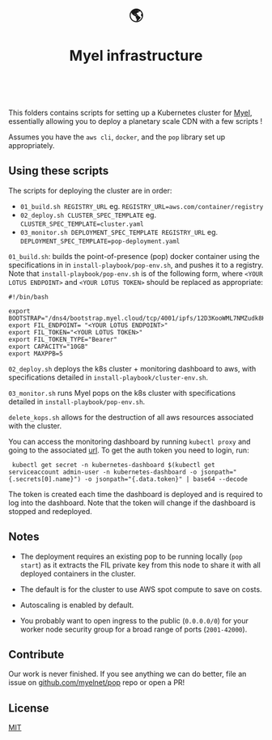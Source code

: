 <h1 align="center">
	<br>
	  	🌎
	<br>
	<br>
	Myel infrastructure
	<br>
	<br>
	<br>
</h1>

This folders contains scripts for setting up a Kubernetes cluster for [Myel](https://myel.network), essentially allowing you to deploy a planetary scale CDN with a few scripts !

Assumes you have the `aws cli`, `docker`, and the `pop` library set up appropriately.

## Using these scripts

The scripts for deploying the cluster are in order:
- `01_build.sh REGISTRY_URL` eg. `REGISTRY_URL=aws.com/container/registry`
- `02_deploy.sh CLUSTER_SPEC_TEMPLATE` eg. `CLUSTER_SPEC_TEMPLATE=cluster.yaml`
- `03_monitor.sh DEPLOYMENT_SPEC_TEMPLATE REGISTRY_URL` eg. `DEPLOYMENT_SPEC_TEMPLATE=pop-deployment.yaml`

`01_build.sh`:  builds the point-of-presence (pop) docker container using the specifications in in `install-playbook/pop-env.sh`, and pushes it to a registry. Note that `install-playbook/pop-env.sh` is of the following form, where `<YOUR LOTUS ENDPOINT>` and `<YOUR LOTUS TOKEN>` should be replaced as appropriate: 

```
#!/bin/bash

export BOOTSTRAP="/dns4/bootstrap.myel.cloud/tcp/4001/ipfs/12D3KooWML7NMZudk8H4v1AptitsTZdDqLKgEzoAdLUwuKPqkLyy"
export FIL_ENDPOINT= "<YOUR LOTUS ENDPOINT>"
export FIL_TOKEN="<YOUR LOTUS TOKEN>"
export FIL_TOKEN_TYPE="Bearer"
export CAPACITY="10GB"
export MAXPPB=5

```

`02_deploy.sh` deploys the k8s cluster + monitoring dashboard to aws, with specifications detailed in `install-playbook/cluster-env.sh`.

`03_monitor.sh` runs Myel pops on the k8s cluster with specifications detailed in `install-playbook/pop-env.sh`.

`delete_kops.sh` allows for the destruction of all aws resources associated with the cluster.

You can access the monitoring dashboard by running `kubectl proxy` and going to the associated [url](http://localhost:8001/api/v1/namespaces/kubernetes-dashboard/services/https:kubernetes-dashboard:/proxy/). To get the auth token you need to login, run:

```
 kubectl get secret -n kubernetes-dashboard $(kubectl get serviceaccount admin-user -n kubernetes-dashboard -o jsonpath="{.secrets[0].name}") -o jsonpath="{.data.token}" | base64 --decode
```
The token is created each time the dashboard is deployed and is required to log into the dashboard. Note that the token will change if the dashboard is stopped and redeployed.

## Notes

- The deployment requires an existing pop to be running locally (`pop start`) as it extracts the FIL private key from this node to share it with all deployed containers in the cluster.

- The default is for the cluster to use AWS spot compute to save on costs.

- Autoscaling is enabled by default.

- You probably want to open ingress to the public (`0.0.0.0/0`) for your worker node security group for a broad range of ports (`2001-42000`).


## Contribute

Our work is never finished. If you see anything we can do better, file an issue on [github.com/myelnet/pop](https://github.com/myelnet/pop/) repo or open a PR!

## License

[MIT](./LICENSE-MIT)
